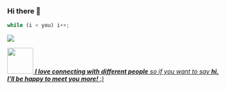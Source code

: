 ### Hi there 👋

```javascript
while (i < you) i++; 
```

<a href="https://github.com/congdat850/congdat850">
  <img align="center" src="https://github-readme-stats.vercel.app/api/top-langs/?username=congdat850&hide=css,CMake,Handlebars,C++,html,tex&title_color=ffffff&text_color=c9cacc&icon_color=2bbc8a&bg_color=1d1f21&langs_count=5" />


<img src="https://media.giphy.com/media/LnQjpWaON8nhr21vNW/giphy.gif" width="60"> <em><b>I love connecting with different people</b> so if you want to say <b>hi, I'll be happy to meet you more!</b> :)</em>
